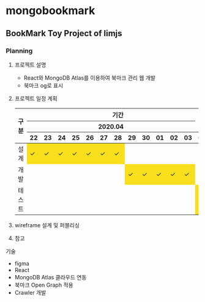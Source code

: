 # mongobookmark

## BookMark Toy Project of limjs

###  Planning

1. 프로젝트 설명

   - React와 MongoDB Atlas를 이용하여 북마크 관리 웹 개발
   - 북마크 og로 표시     


2. 프로젝트 일정 계획

   <table>
       <thead>
           <tr>
               <th rowspan=3>구분</th>
               <th colspan=13>기간</th>
           </tr>
           <tr>
               <th colspan=12>2020.04</th>
           </tr>
           <tr>
               <th>22</th>
               <th>23</th>
               <th>24</th>
               <th>25</th>
               <th>26</th>
               <th>27</th>
               <th>28</th>
               <th>29</th>
               <th>30</th>
               <th>01</th>
               <th>02</th>
               <th>03</th>
               <th>04</th>
               <th>05</th>
           </tr>
       </thead>
       <tbody>
           <tr>
               <td>설계</td>
               <td style="background-color:#F7DF1E;">✓</td>
               <td style="background-color:#F7DF1E;">✓</td>
               <td style="background-color:#F7DF1E;">✓</td>
               <td style="background-color:#F7DF1E;">✓</td>
               <td style="background-color:#F7DF1E;">✓</td>
               <td style="background-color:#F7DF1E;">✓</td>
               <td style="background-color:#F7DF1E;">✓</td>
               <td></td>
               <td></td>
               <td></td>
               <td></td>
               <td></td>
               <td></td>
               <td></td>
           </tr>
           <tr>
               <td>개발</td>
               <td></td>
               <td></td>
               <td></td>
               <td></td>
               <td></td>
               <td></td>
               <td></td>
               <td style="background-color:#F7DF1E;">✓</td>
               <td style="background-color:#F7DF1E;">✓</td>
               <td style="background-color:#F7DF1E;">✓</td>
               <td style="background-color:#F7DF1E;">✓</td>
               <td style="background-color:#F7DF1E;">✓</td>
               <td></td>
               <td></td>
           </tr>
           <tr>
               <td>테스트</td>
               <td></td>
               <td></td>
               <td></td>
               <td></td>
               <td></td>
               <td></td>
               <td></td>
               <td></td>
               <td></td>
               <td></td>
               <td></td>
               <td></td>
               <td style="background-color:#F7DF1E;">✓</td>
               <td style="background-color:#F7DF1E;">✓</td>
           </tr>
       </tbody>
   </table>

   
3. wireframe 설계 및 퍼블리싱
   
4.  참고

기술
- figma
- React 
- MongoDB Atlas 클라우드 연동
- 북마크 Open Graph 적용
- Crawler 개발


